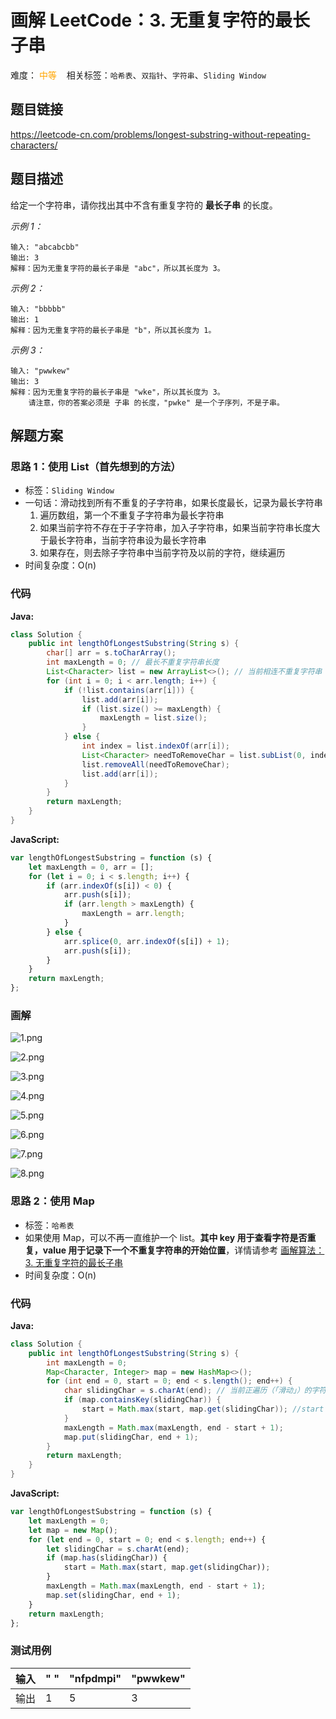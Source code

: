 # 画解 LeetCode：3. 无重复字符的最长子串 
难度：<span style="color: orange"> 中等 </span>  &nbsp;&nbsp; 相关标签：`哈希表`、`双指针`、`字符串`、`Sliding Window`

## 题目链接

https://leetcode-cn.com/problems/longest-substring-without-repeating-characters/

## 题目描述

给定一个字符串，请你找出其中不含有重复字符的 **最长子串** 的长度。


*示例 1：*
```
输入: "abcabcbb"
输出: 3 
解释：因为无重复字符的最长子串是 "abc"，所以其长度为 3。
```
*示例 2：*
```
输入: "bbbbb"
输出: 1
解释：因为无重复字符的最长子串是 "b"，所以其长度为 1。
```
*示例 3：*
```
输入: "pwwkew"
输出: 3
解释：因为无重复字符的最长子串是 "wke"，所以其长度为 3。
    请注意，你的答案必须是 子串 的长度，"pwke" 是一个子序列，不是子串。
```

## 解题方案
### 思路 1：使用 List（首先想到的方法）
* 标签：`Sliding Window`
* 一句话：滑动找到所有不重复的子字符串，如果长度最长，记录为最长字符串
  1. 遍历数组，第一个不重复子字符串为最长字符串
  2. 如果当前字符不存在于子字符串，加入子字符串，如果当前字符串长度大于最长字符串，当前字符串设为最长字符串
  3. 如果存在，则去除子字符串中当前字符及以前的字符，继续遍历
* 时间复杂度：O(n)

<!--more-->
### 代码
**Java:**
```Java
class Solution {
    public int lengthOfLongestSubstring(String s) {
        char[] arr = s.toCharArray();
        int maxLength = 0; // 最长不重复字符串长度
        List<Character> list = new ArrayList<>(); // 当前相连不重复字符串
        for (int i = 0; i < arr.length; i++) {
            if (!list.contains(arr[i])) {
                list.add(arr[i]);
                if (list.size() >= maxLength) {
                    maxLength = list.size();
                }
            } else {
                int index = list.indexOf(arr[i]);
                List<Character> needToRemoveChar = list.subList(0, index + 1);
                list.removeAll(needToRemoveChar);
                list.add(arr[i]);
            }
        }
        return maxLength;
    }
}
```
**JavaScript:**
```JavaScript
var lengthOfLongestSubstring = function (s) {
    let maxLength = 0, arr = [];
    for (let i = 0; i < s.length; i++) {
        if (arr.indexOf(s[i]) < 0) {
            arr.push(s[i]);
            if (arr.length > maxLength) {
                maxLength = arr.length;
            }
        } else {
            arr.splice(0, arr.indexOf(s[i]) + 1);
            arr.push(s[i]);
        }
    }
    return maxLength;
};
```
### 画解

![1.png](https://upload-images.jianshu.io/upload_images/5863464-1205ccad1fe2ed74?imageMogr2/auto-orient/strip%7CimageView2/2/w/1240)

![2.png](https://upload-images.jianshu.io/upload_images/5863464-aeca3209e42a3304?imageMogr2/auto-orient/strip%7CimageView2/2/w/1240)

![3.png](https://upload-images.jianshu.io/upload_images/5863464-c8bf8762f2c1a86c?imageMogr2/auto-orient/strip%7CimageView2/2/w/1240)

![4.png](https://upload-images.jianshu.io/upload_images/5863464-2e04e6bbd0124760?imageMogr2/auto-orient/strip%7CimageView2/2/w/1240)

![5.png](https://upload-images.jianshu.io/upload_images/5863464-78773d2cbbce312a?imageMogr2/auto-orient/strip%7CimageView2/2/w/1240)

![6.png](https://upload-images.jianshu.io/upload_images/5863464-5b947c931a588c3d?imageMogr2/auto-orient/strip%7CimageView2/2/w/1240)

![7.png](https://upload-images.jianshu.io/upload_images/5863464-1a5693fdaac50dde?imageMogr2/auto-orient/strip%7CimageView2/2/w/1240)

![8.png](https://upload-images.jianshu.io/upload_images/5863464-a757263a91e066a8?imageMogr2/auto-orient/strip%7CimageView2/2/w/1240)


### 思路 2：使用 Map
* 标签：` 哈希表 `
* 如果使用 Map，可以不再一直维护一个 list。**其中 key 用于查看字符是否重复，value 用于记录下一个不重复字符串的开始位置**，详情请参考 [画解算法：3. 无重复字符的最长子串](https://leetcode-cn.com/problems/longest-substring-without-repeating-characters/solution/hua-jie-suan-fa-3-wu-zhong-fu-zi-fu-de-zui-chang-z/)
* 时间复杂度：O(n)

### 代码
**Java:**
```Java
class Solution {
    public int lengthOfLongestSubstring(String s) {
        int maxLength = 0;
        Map<Character, Integer> map = new HashMap<>();
        for (int end = 0, start = 0; end < s.length(); end++) {
            char slidingChar = s.charAt(end); // 当前正遍历（「滑动」）的字符
            if (map.containsKey(slidingChar)) {
                start = Math.max(start, map.get(slidingChar)); //start 数值越来越大
            }
            maxLength = Math.max(maxLength, end - start + 1);
            map.put(slidingChar, end + 1);
        }
        return maxLength;
    }
}
```
**JavaScript:**
```JavaScript
var lengthOfLongestSubstring = function (s) {
    let maxLength = 0;
    let map = new Map();
    for (let end = 0, start = 0; end < s.length; end++) {
        let slidingChar = s.charAt(end);
        if (map.has(slidingChar)) {
            start = Math.max(start, map.get(slidingChar));
        }
        maxLength = Math.max(maxLength, end - start + 1);
        map.set(slidingChar, end + 1);
    }
    return maxLength;
};
```
### 测试用例

输入 | " " | "nfpdmpi" | "pwwkew"
---|---|---|---
输出 | 1 | 5 | 3